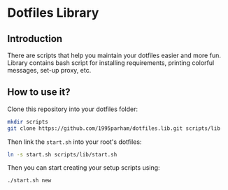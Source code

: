 # Dotfiles Library

## Introduction

There are scripts that help you maintain your dotfiles easier and more fun.
Library contains bash script for installing requirements, printing colorful messages, set-up proxy, etc.

## How to use it?

Clone this repository into your dotfiles folder:

```bash
mkdir scripts
git clone https://github.com/1995parham/dotfiles.lib.git scripts/lib
```

Then link the `start.sh` into your root's dotfiles:

```bash
ln -s start.sh scripts/lib/start.sh
```

Then you can start creating your setup scripts using:

```bash
./start.sh new
```

